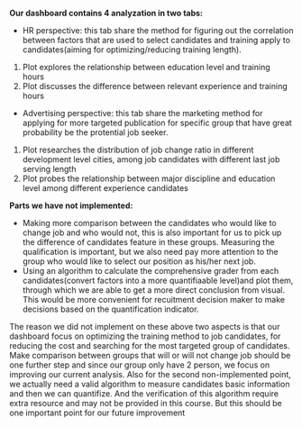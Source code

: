 __Our dashboard contains 4 analyzation in two tabs:__
- HR perspective: this tab share the method for figuring out the correlation between factors that are used to select candidates and training apply to candidates(aiming for optimizing/reducing training length).
1. Plot explores the relationship between education level and training hours
2. Plot discusses the difference between relevant experience and training hours
- Advertising perspective: this tab share the marketing method for applying for more targeted publication for specific group that have great probability be the protential job seeker.
1. Plot researches the distribution of job change ratio in different development level cities, among job candidates with different last job serving length
2. Plot probes the relationship between major discipline and education level among different experience candidates

__Parts we have not implemented:__
- Making more comparison between the candidates who would like to change job and who would not, this is also important for us to pick up the difference of candidates feature in these groups. Measuring the qualification is important, but we also need pay more attention to the group who would like to select our position as his/her next job. 
- Using an algorithm to calculate the comprehensive grader from each candidates(convert factors into a more quantifiaable level)and plot them, through which we are able to get a more direct conclusion from visual. This would be more convenient for recuitment decision maker to make decisions based on the quantification indicator.

The reason we did not implement on these above two aspects is that our dashboard focus on optimizing the training method to job candidates, for reducing the cost and searching for the most targeted group of candidates. Make comparison between groups that will or will not change job should be one further step and since our group only have 2 person, we focus on improving our current analysis. Also for the second non-implemented point, we actually need a valid algorithm to measure candidates basic information and then we can quantifize. And the verification of this algorithm require extra resource and may not be provided in this course. But this should be one important point for our future improvement